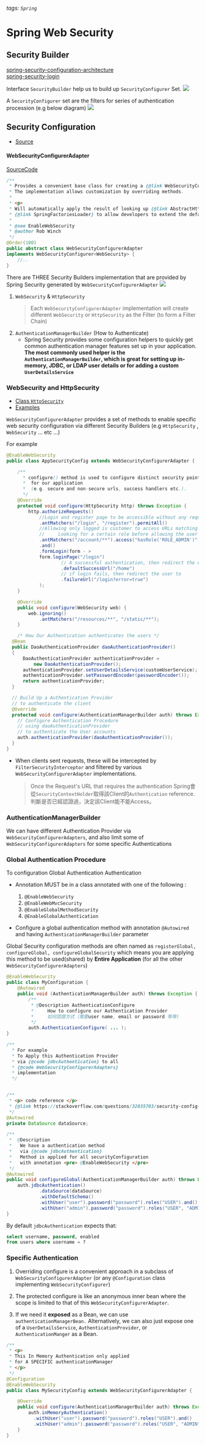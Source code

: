 ###### tags: `Spring`
# Spring Web Security 

##  Security Builder
[spring-security-configuration-architecture](https://medium.com/@yovan/spring-security-configuration-architecture-c9694435330a)  
[spring-security-login](https://www.javadevjournal.com/spring-security/spring-security-login/)  

Interface `SecurityBuilder` help us to build up `SecurityConfigurer` Set.
![](https://i.imgur.com/S8nhgsZ.png)  

A `SecurityConfigurer` set are the filters for series of authentication procession (e.g below diagram)
![](https://i.imgur.com/Y1VV0zM.png)  

## Security Configuration
- [Source](https://stackoverflow.com/questions/35218354/difference-between-registerglobal-configure-configureglobal-configureglo)

#### WebSecurityConfigurerAdapter
[SourceCode](https://github.com/spring-projects/spring-security/blob/main/config/src/main/java/org/springframework/security/config/annotation/web/configuration/WebSecurityConfigurerAdapter.java)

```java
/**
 * Provides a convenient base class for creating a {@link WebSecurityConfigurer} instance.
 * The implementation allows customization by overriding methods.
 *
 * <p>
 * Will automatically apply the result of looking up {@link AbstractHttpConfigurer} from
 * {@link SpringFactoriesLoader} to allow developers to extend the defaults. 
 *
 * @see EnableWebSecurity
 * @author Rob Winch
 */
@Order(100)
public abstract class WebSecurityConfigurerAdapter 
implements WebSecurityConfigurer<WebSecurity> {
    //..
}
```

There are THREE Security Builders implementation that are provided by Spring Security generated by `WebSecurityConfigurerAdapter`
![](https://i.imgur.com/nLBXbID.png)   
1. `WebSecurity` & `HttpSecurity`
    >Each `WebSecurityConfigurerAdapter` implementation will create different `WebSecurity` or `HttpSecurity` as the Filter (to form a Filter Chain) 
2. `AuthenticationManagerBuilder` (How to Authenticate)
    - Spring Security provides some configuration helpers to quickly get common authentication manager features set up in your application. **The most commonly used helper is the `AuthenticationManagerBuilder`, which is great for setting up in-memory, JDBC, or LDAP user details or for adding a custom `UserDetailsService`**  

### WebSecurity and HttpSecurity
- [Class `HttpSecurity`](https://reurl.cc/6ZXMRO)  
- [Examples](https://blog.csdn.net/weixin_44516305/article/details/88868791)

`WebSecurityConfigurerAdapter` provides a set of methods to enable specific web security configuration via different Security Builders (e.g `HttpSecurity` , `WebSecurity` ... etc ...)  

For example
```java
@EnableWebSecurity
public class AppSecurityConfig extends WebSecurityConfigurerAdapter {

    /**
      * configure() method is used to configure distinct security points 
      *  for our application 
      *  (e.g. secure and non-secure urls, success handlers etc.).
      */
    @Override
    protected void configure(HttpSecurity http) throws Exception {
        http.authorizeRequests()
            //Login and register page to be accessible without any required(Everyone can access theses two pages).
            .antMatchers("/login", "/register").permitAll()
            //Allowing only logged is customer to access URLs matching with pattern `/account/**`.
            //     Looking for a certain role before allowing the user to access the URL.
            .antMatchers("/account/**").access("hasRole('ROLE_ADMIN')")
            .and()
            .formLogin(form - > 
	    	form.loginPage("/login")
                	// A successful authentication, then redirect the user to
                	.defaultSuccessUrl("/home")
                	// if login fails, then redirect the user to 
                	.failureUrl("/login?error=true")
            );
    }

    @Override
    public void configure(WebSecurity web) {
        web.ignoring()
            .antMatchers("/resources/**", "/static/**");
    }

    /* How Our Authentication authenticates the users */
  @Bean
  public DaoAuthenticationProvider daoAuthenticationProvider() 
  {
      DaoAuthenticationProvider authenticationProvider = 
          new DaoAuthenticationProvider();
      authenticationProvider.setUserDetailsService(customUserService); 
      authenticationProvider.setPasswordEncoder(passwordEncoder());
      return authenticationProvider;
  }

  // Build Up a Authentication Provider 
  // to authenticate the client
  @Override
  protected void configure(AuthenticationManagerBuilder auth) throws Exception {
    // Configure Authentication Procedure
    // using daoAuthenticationProvider
    // to authenticate the User accounts
    auth.authenticationProvider(daoAuthenticationProvider()); 
  }
}
```
- When clients sent requests, these will be intercepted by `FilterSecurityInterceptor` and filtered by various `WebSecurityConfigurerAdapter` implementations.
  > Once the Request's URL that requires the authentication Spring會從`SecurityContextHolder`取得該Client的`Authentication` reference. 判斷是否已經認證過，決定該Client能不能Access。

### AuthenticationManagerBuilder
We can have different Authentication Provider via `WebSecurityConfigurerAdapters`, and also limit some of `WebSecurityConfigurerAdapters` for some specific Authentications

### Global Authentication Procedure

To configuration Global Authentication Authentication
-  Annotation MUST be in a class annotated with one of the following : 
   1.  `@EnableWebSecurity`
   2.  `@EnableWebMvcSecurity`
   3.  `@EnableGlobalMethodSecurity`
   4.  `@EnableGlobalAuthentication`  
  
- Configure a global authentication method with annotation `@Autowired` and having `AuthenticationManagerBuilder` parameter 

Global Security configuration methods are often named as `registerGlobal, configureGlobal, configureGlobalSecurity` which means you are applying this method to be used(shared) by **Entire Application** (for all the other `WebSecurityConfigurerAdapters`)  
```java
@EnableWebSecurity
public class MyConfiguration {
    @Autowired
    public void (AuthenticationManagerBuilder auth) throws Exception {
        /**
         * @Description AuthenticationConfigure
         *     How to configure our Authentication Provider
         *     如何認證方式（需要user name, email or password 等等)
         */
        auth.AuthenticationConfigure( ... );
}

/**
  * For example  
  * To Apply this Authentication Provider 
  * via {@code jdbcAuthentication} to all
  * {@code WebSecurityConfigurerAdapters}
  * implementation
  */


/**
 * <p> code reference </p> 
 * {@link https://stackoverflow.com/questions/32035703/security-config-configureglobal}
 */
@Autowired
private DataSource dataSource;

/**
 *  @Description
 *   We have a authentication method
 *   via {@code jdbcAuthentication}
 *   Method is applied for all securityConfiguration 
 *   with annotation <pre> @EnableWebSecurity </pre>
 */
@Autowired
public void configureGlobal(AuthenticationManagerBuilder auth) throws Exception {
    auth.jdbcAuthentication()
            .dataSource(dataSource)
            .withDefaultSchema()
            .withUser("user").password("password").roles("USER").and()
            .withUser("admin").password("password").roles("USER", "ADMIN");
}
```

By default `jdbcAuthentication` expects that:
```sql
select username, password, enabled 
from users where username = ?
```

### Specific Authentication

1. Overriding configure is a convenient approach in a subclass of `WebSecurityConfigurerAdapter` (or any `@Configuration` class implementing `WebSecurityConfigurer`)

2. The protected configure is like an anonymous inner bean where the scope is limited to that of this `WebSecurityConfigurerAdapter`.

3. If we need it **exposed** as a Bean, we can use `authenticationManagerBean.` 
Alternatively, we can also just expose one of a `UserDetailsService`, `AuthenticationProvider`, or `AuthenticationManger` as a Bean.

```java
/**
 * <p> 
 * This In Memory Authentication only applied
 * for A SPECIFIC authenticationManager 
 * </p>
 */
@Configuration
@EnableWebSecurity
public class MySecurityConfig extends WebSecurityConfigurerAdapter {

    @Override
    public void configure(AuthenticationManagerBuilder auth) throws Exception {
        auth.inMemoryAuthentication()
          .withUser("user").password("password").roles("USER").and()
          .withUser("admin").password("password").roles("USER", "ADMIN");
    }
}
```
